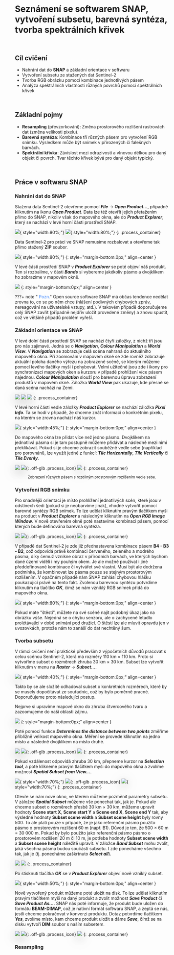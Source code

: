 <style>
  .md-typeset__scrollwrap {text-align: center;}                                                      /* Zarovnani tabulek na stred */
  /* tbody {width: 100%;display: table;}                                                             /* Roztazeni tabulek na celou sirku */
  h2 {font-weight:700 !important;}                                                                   /* Pokus – zmena formatu nadpisu 2 */
  figcaption {font-size:12px;margin-top:5px !important;text-align:center;line-height:1.2em;}         /* Formatovani Popisku obrazku */
  hr.l1 {background-color:var(--md-primary-fg-color);height:2px;margin-bottom:3em !important;}       /* Formatovani Break Line – LEVEL 1 */
  /* img,iframe {box-shadow: 0 10px 16px 0 rgba(0,0,0,0.2),0 6px 20px 0 rgba(0,0,0,0.2) !important;} /* Stin pod obrazky a videi */
  img,iframe {filter:drop-shadow(0 10px 16px rgba(0,0,0,0.2)) drop-shadow(0 6px 20px rgba(0,0,0,0.2)) !important; object-fit:contain;} /* Stin pod obrazky a videi */

  /* TLACITKA */
  .md-button {text-align:center;transition: all .1s ease-in-out !important;}  /* Button – zarovnani textu */
  .md-button:hover {transform: scale(1.04);opacity:.8;background-color:var(--md-primary-fg-color) !important;border-color:var(--md-primary-fg-color) !important;color:var(--md-primary-bg-color) !important;/*filter: brightness(80%);*/}            /* Button Hover – animace zvetseni a zmeny barvy */
  .md-button:focus {opacity:.8;background-color:var(--md-primary-fg-color) !important;border-color:var(--md-primary-fg-color) !important;color:var(--md-primary-bg-color) !important;}                                                                /* Button Focus – stejny vzhled jako hover */
  .url-name {line-height:1.2;/*padding-top:5px !important;*/}                 /* Button s URL */
  .url-name span:first-child {font-size:.7em; font-weight:300;}               /* Button s URL – format*/
  .url-name span.twemoji {vertical-align:-0px;}                               /* Button s URL – zarovnani ikony*/
  .md-button.button_smaller {font-size:smaller; padding:1px 5px;}             /* Mensi button (bez URL) */

  /* FLEXBOXY */
  .process_container {display:flex !important; justify-content:center; align-items:center; gap:calc((100vw * 0.03) - 6px) calc((100vw * 0.03) - 6px);} /* Kontejner pro content = FlexBox */
  .process_container div {display:flex;}                                                                                           /* Obsah (obrazky a sipky) */
  .process_container .process_icon {width:/*40px*/calc((100vw * 0.01) + 25px); flex-shrink:0;filter:none !important;}              /* Velikost ikony (bacha na mobily) */
  .process_container img {max-height:400px;}                                                                                       /* Obrazky ve flexboxech maji maximalni vysku */

  /* Grids */
  .grid {display:inline-block !important;border:.05rem solid var(--md-default-fg-color--lightest);border-radius:.1rem;padding:.8rem;transition: all .1s ease-in-out;}
  .grid:hover {transition: all .1s ease-in-out;box-shadow: 0 10px 16px rgba(0,0,0,0.2);}
</style>

# Seznámení se softwarem SNAP, vytvoření subsetu, barevná syntéza, tvorba spektrálních křivek

<hr class="l1">

## Cíl cvičení

- Nahrání dat do **SNAP** a základní orientace v softwaru
- Vytvoření subsetu ze stažených dat Sentinel-2
- Tvorba RGB obrázku pomocí kombinace jednotlivých pásem
- Analýza spektrálních vlastností různých povrchů pomocí spektrálních křivek

<hr class="l1">

## Základní pojmy

- **Resampling** (převzorkování): Změna prostorového rozlišení rastrovách dat (změna velikosti pixelu).
- **Barevná syntéza**: Kombinace tří různých pásem pro vytvoření RGB snímku. Výsledkem může být snímek v přirozených či falešných barvách.
- **Spektrální křivka**: Závislost mezi odrazivostí a vlnovou délkou pro daný objekt či povrch. Tvar těchto křivek bývá pro daný objekt typický.

<hr class="l1">

## Práce v softwaru SNAP

### Nahrání dat do SNAP

Stažená data Sentinel-2 otevřeme pomocí ***File*** → ***Open Product...***, případně kliknutím na ikonu ***Open Product***. Data lze též otevřít jejich přetažením přímo do SNAP, nikoliv však do mapového okna, ale do ***Product Explorer***, který se nachází v levé horní části prostředí SNAP.

![](../assets/cviceni2/01_open_product.png){ style="width:80%;"}
![](../assets/cviceni2/02_open_product_icon.png){ style="width:80%;"}
{: .process_container}

Data Sentinel-2 pro práci ve SNAP nemusíme rozbalovat a otevřeme tak přímo stažený **ZIP** soubor.

![](../assets/cviceni2/03_open_product_window.png){ style="width:80%;"}
{: style="margin-bottom:0px;" align=center }

V levé části prostředí SNAP v ***Product Explorer*** se poté objeví náš produkt. Ten si rozbalíme, v části ***Bands*** si vybereme jakékoliv pásmo a dvojklikem ho zobrazíme v mapovém okně.

![](../assets/cviceni2/04_map_window.png)
{: style="margin-bottom:0px;" align=center }

???+ note "&nbsp;<span style="color:#448aff">Pozn.</span>"
      Open source software SNAP má občas tendence nedělat zrovna to, co se po něm chce (hlášení podivných chybových zpráv, nereagování na uživatelské vstupy, atd.). V takovém případě doporučujeme celý SNAP zavřít (případně nejdřív uložit provedené změny) a znovu spustit, což ve většině případů problém vyřeší.

### Základní orientace ve SNAP

V levé dolní části prostředí SNAP se nachází čtyři záložky, z nichž tři jsou pro nás zajímavé. Jedná se o ***Navigation***, ***Colour Manipulation*** a ***World View***. V ***Navigation*** se zobrazuje celá scéna nahraná do aktuálního mapového okna. Při zoomování v mapovém okně se zde rovněž zobrazuje aktuální poloha daného výřezu na zobrazené scéně, se kterým můžeme pomocí levého tlačítky myši i pohybovat. Velmi užitečné jsou zde i ikony pro synchronizaci mapových oken a kurzoru v případě prohlížení více pásem najednou. ***Colour Manipulation*** slouží pro barevnou úpravu zobrazení produktů v mapovém okně. Záložka ***World View*** pak ukazuje, kde přesně se daná scéna nachází na Zemi.

![](../assets/cviceni2/05_navigation.png)
![](../assets/cviceni2/06_colour_manipulation.png)
![](../assets/cviceni2/07_world_view.png)
{: .process_container}

V levé horní části vedle záložky ***Product Explorer*** se nachází záložka ***Pixel Info***. Ta se hodí v případě, že chceme znát informaci o konkrétním pixelu, na kterém se zrovna nachází náš kurzor.

![](../assets/cviceni2/08_pixel_info.png){ style="width:45%;"}
{: style="margin-bottom:0px;" align=center }

Do mapového okna lze přidat více než jedno pásmo. Dvojklikem na jednotlivá pásma si je tam postupně můžeme přidávat a následně mezi nimi překlikávat. Pokud si je chceme zobrazit souběžně vedle sebe (například pro porovnání), lze využít jedné z funkcí: ***Tile Horizontally***, ***Tile Vertically*** či ***Tile Evenly***.

![](../assets/cviceni2/10_tilling_icons.png)
![](../assets/arrow.svg){: .off-glb .process_icon}
![](../assets/cviceni2/09_tilling.png)
{: .process_container}
<figcaption>Zobrazení různých pásem s rozdílným prostorovým rozlišením vedle sebe.</figcaption>

### Vytvoření RGB snímku

Pro snadnější orientaci je místo prohlížení jednotlivých scén, které jsou v odstínech šedi (pokud si je neobarvíme jinak), vhodné vytvořit pomocí barevné syntézy RGB snímek. To lze udělat kliknutím pravým tlačítkem myši na product v ***Product Explorer*** a následným kliknutím na ***Open RGB Image Window***. V nově otevřeném okně poté nastavíme kombinaci pásem, pomocí kterých bude definována barevná syntéza.

![](../assets/cviceni2/11_open_RGB.png)
![](../assets/arrow.svg){: .off-glb .process_icon}
![](../assets/cviceni2/12_rgb_window.png)
{: .process_container}

V případě dat Sentinel-2 je zde již přednastavena kombinace pásem **B4 - B3 - B2**, což odpovídá právě kombinaci červeného, zeleného a modrého pásma, díky čemuž vznikne obraz v přírodních barvách, ve kterých bychom dané území viděli i my pouhým okem. Je ale možné používat i jiné předdefinované kombinace či vytvářet své vlastní. Musí být ale dodržena podmínka, že kombinovat lze pásma pouze se stejným prostorovým rozlišením. V opačném případě nám SNAP zahlásí chybovou hlášku poukazující právě na tento fakt. Zvolenou barevnou syntézu potvrdíme kliknutím na tlačítko ***OK***, čímž se nám vzniklý RGB snímek přidá do mapového okna.

![](../assets/cviceni2/13_rgb_airplane.png){ style="width:80%;"}
{: style="margin-bottom:0px;" align=center }

Pokud máte "štěstí", můžete na své scéně najít podobný úkaz jako na obrázku výše. Nejedná se o chybu senzoru, ale o zachycené letadlo prolétávající v době snímání pod družicí. O štěstí lze ale mluvit opravdu jen v uvozovkách, protože nám to zanáší do dat nechtěný šum.

### Tvorba subsetu

V rámci cvičení není praktické především z výpočetních důvodů pracovat s celou scénou Sentinel-2, která má rozměry 110 km × 110 km. Proto si vytvoříme subset o rozměrech zhruba 30 km × 30 km. Subset lze vytvořit kliknutím v menu na ***Raster*** → ***Subset...***.

![](../assets/cviceni2/14_subset_menu.png){ style="width:40%;"}
{: style="margin-bottom:0px;" align=center }

Takto by se ale složitě odhadoval subset o konkrétních rozměrech, které by se musely dopočítávat ze souřadnic, což by bylo poměrně pracné. Doporučujeme proto následující postup.

Nejprve si upravíme mapové okno do zhruba čtvercového tvaru a zazoomujeme do naší oblasti zájmu.

![](../assets/cviceni2/15_square_map_window.png)
{: style="margin-bottom:0px;" align=center }

Poté pomocí funkce ***Determines the distance between two points*** změříme přibližně velikost mapového okna. Měření se provede kliknutím na jedno místo a následně dvojklikem na místo druhé.

![](../assets/cviceni2/16_measure_distance_tool.png)
![](../assets/arrow.svg){: .off-glb .process_icon}
![](../assets/cviceni2/17_distance.png)
{: .process_container}

Pokud vzdálenost odpovídá zhruba 30 km, přepneme kurzor na ***Selection tool***, a poté klikneme pravým tlačítkem myši do mapového okna a zvolíme možnost ***Spatial Subset from View...***. 

![](../assets/cviceni2/17b_selection_tool.png){ style="width:70%;"}
![](../assets/arrow.svg){: .off-glb .process_icon}
![](../assets/cviceni2/18_subset_from_view.png){ style="width:70%;"}
{: .process_container}

Otevře se nám nové okno, ve kterém můžeme pozměnit parametry subsetu. V záložce ***Spatial Subset*** můžeme vše ponechat tak, jak je. Pokud ale chceme subset o rozměrech přesbě 30 km × 30 km, můžeme upravit hodnoty **Scene start X**, **Scene start Y** a **Scene end X**, **Scene end Y** tak, aby výsledné hodnoty **Subset scene width** a **Subset scene height** byly rovny 500. To ale platí pouze v případě, že je jako referenční pásmo použito pásmo o prostorovém rozlišení 60 m (např. B1). Důvod je ten, že 500 × 60 m = 30 000 m. Pokud by bylo použito jako referenční pásmo pásmo o prostorovém rozlišení 20 m či 10 m, je potřeba hodnoty **Subset scene width** a **Subset scene height** náležitě upravit. V záložce ***Band Subset*** mohu zvolit, jaká všechna pásma budou součástí subsetu. I zde ponecháme všechno tak, jak je (tj. ponecháme zaškrtnuto ***Select all***).

![](../assets/cviceni2/19_spatial_subset.png)
![](../assets/cviceni2/20_band_subset.png)
{: .process_container}

Po stisknutí tlačítka ***OK*** se v ***Product Explorer*** objeví nově vzniklý subset.

![](../assets/cviceni2/21_new_product.png){ style="width:50%;"}
{: style="margin-bottom:0px;" align=center }

Nově vytvořený produkt můžeme poté uložit na disk. To lze udělat kliknutím pravým tlačítkem myši na daný produkt a zvolit možnost ***Save Product*** či ***Save Product As...***. SNAP nás poté informuje, že produkt bude uložen do formátu **BEAM-DIMAP**, což je nativní formát softwaru SNAP, a zeptá se nás, jestli chceme pokračovat v konverzi produktu. Dotaz potvrdíme tlačítkem ***Yes***, zvolíme místo, kam chceme produkt uložit a dáme ***Save***, čímž se na disku vytvoří **DIM** soubor s naším subsetem.

![](../assets/cviceni2/22_save_product.png)
![](../assets/arrow.svg){: .off-glb .process_icon}
![](../assets/cviceni2/23_save_product_window.png)
{: .process_container}

### Resampling